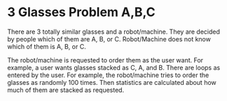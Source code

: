 # 3 Glasses Problem A,B,C
There are 3 totally similar glasses and a robot/machine. They are decided by people which of them are A, B, or C. Robot/Machine does not know which of them is A, B, or C.

The robot/machine is requested to order them as the user want.
For example, a user wants glasses stacked as C, A, and B.
There are loops as entered by the user. For example, the robot/machine tries to order the glasses as randomly 100 times.
Then statistics are calculated about how much of them are stacked as requested. 